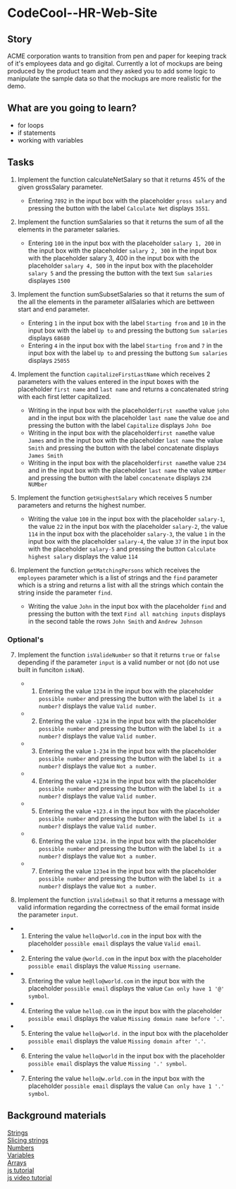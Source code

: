# CodeCool--HR-Web-Site

## Story

ACME corporation wants to transition from pen and paper for keeping track of it's employees data and go digital. Currently a lot of mockups are being produced by the product team and they asked you to add some logic to manipulate the sample data so that the mockups are more realistic for the demo.

## What are you going to learn?

- for loops
- if statements
- working with variables

## Tasks

1. Implement the function calculateNetSalary so that it returns 45% of the given grossSalary parameter.

   - Entering `7892` in the input box with the placeholder `gross salary` and pressing the button with the label `Calculate Net` displays `3551`.

2. Implement the function sumSalaries so that it returns the sum of all the elements in the parameter salaries.

   - Entering `100` in the input box with the placeholder `salary 1, 200` in the input box with the placeholder `salary 2, 300` in the input box with the placeholder salary 3, 400 in the input box with the placeholder `salary 4, 500` in the input box with the placeholder `salary 5` and the pressing the button with the text `Sum salaries` displayes `1500`

3. Implement the function sumSubsetSalaries so that it returns the sum of the all the elements in the parameter allSalaries which are bettween start and end parameter.

   - Entering `1` in the input box with the label `Starting from` and `10` in the input box with the label `Up to` and pressing the buttong `Sum salaries` displays `68680`
   - Entering `4` in the input box with the label `Starting from` and `7` in the input box with the label `Up to` and pressing the buttong `Sum salaries` displays `25055`

4. Implement the function `capitalizeFirstLastName` which receives 2 parameters with the values entered in the input boxes with the placeholder `first name` and `last name` and returns a concatenated string with each first letter capitalized.

   - Writing in the input box with the placeholder`first name`the value `john` and in the input box with the placeholder `last name` the value `doe` and pressing the button with the label `Capitalize` displays `John Doe`
   - Writing in the input box with the placeholder`first name`the value `James` and in the input box with the placeholder `last name` the value `Smith` and pressing the button with the label concatenate displays `James Smith`
   - Writing in the input box with the placeholder`first name`the value `234` and in the input box with the placeholder `last name` the value `NUMber` and pressing the button with the label `concatenate` displays `234 NUMber`

5. Implement the function `getHighestSalary` which receives 5 number parameters and returns the highest number.

   - Writing the value `100` in the input box with the placeholder `salary-1`, the value `22` in the input box with the placeholder `salary-2`, the value `114` in the input box with the placeholder `salary-3`, the value `1` in the input box with the placeholder `salary-4`, the value `37` in the input box with the placeholder `salary-5` and pressing the button `Calculate highest salary` displays the value `114`

6. Implement the function `getMatchingPersons` which receives the `employees` parameter which is a list of strings and the `find` parameter which is a string and returns a list with all the strings which contain the string inside the parameter `find`.
   - Writing the value `John` in the input box with the placeholder `find` and pressing the button with the text `Find all matching inputs` displays in the second table the rows `John Smith` and `Andrew Johnson`

### Optional's

7. Implement the function `isValideNumber` so that it returns `true` or `false` depending if the parameter `input` is a valid number or not (do not use built in funciton `isNaN`).

   - 1. Entering the value `1234` in the input box with the placeholder `possible number` and pressing the button with the label `Is it a number?` displays the value `Valid number`.
   - 2. Entering the value `-1234` in the input box with the placeholder `possible number` and pressing the button with the label `Is it a number?` displays the value `Valid number`.
   - 3. Entering the value `1-234` in the input box with the placeholder `possible number` and pressing the button with the label `Is it a number?` displays the value `Not a number`.
   - 4. Entering the value `+1234` in the input box with the placeholder `possible number` and pressing the button with the label `Is it a number?` displays the value `Valid number`.
   - 5. Entering the value `+123.4` in the input box with the placeholder `possible number` and pressing the button with the label `Is it a number?` displays the value `Valid number`.
   - 6. Entering the value `1234.` in the input box with the placeholder `possible number` and pressing the button with the label `Is it a number?` displays the value `Not a number`.
   - 7. Entering the value `123e4` in the input box with the placeholder `possible number` and pressing the button with the label `Is it a number?` displays the value `Not a number`.

8. Implement the function `isValideEmail` so that it returns a message with valid information regarding the correctness of the email format inside the parameter `input`.

- 1. Entering the value `hello@world.com` in the input box with the placeholder `possible email` displays the value `Valid email`.
- 2. Entering the value `@world.com` in the input box with the placeholder `possible email` displays the value `Missing username`.
- 3. Entering the value `he@llo@world.com` in the input box with the placeholder `possible email` displays the value `Can only have 1 '@' symbol`.
- 4. Entering the value `hello@.com` in the input box with the placeholder `possible email` displays the value `Missing domain name before '.'`.
- 5. Entering the value `hello@world.` in the input box with the placeholder `possible email` displays the value `Missing domain after '.'`.
- 6. Entering the value `hello@world` in the input box with the placeholder `possible email` displays the value `Missing '.' symbol`.
- 7. Entering the value `hello@w.orld.com` in the input box with the placeholder `possible email` displays the value `Can only have 1 '.' symbol`.

## Background materials

[Strings](https://javascript.info/string)    
[Slicing strings](https://developer.mozilla.org/en-US/docs/Web/JavaScript/Reference/Global_Objects/String/split)     
[Numbers](https://developer.mozilla.org/en-US/docs/Web/JavaScript/Reference/Global_Objects/Math)     
[Variables](https://htmldog.com/guides/javascript/beginner/variables/)     
[Arrays](https://htmldog.com/guides/javascript/beginner/arrays/)     
[js tutorial](http://jsforcats.com)     
[js video tutorial](https://www.youtube.com/watch?v=qoSksQ4s_hg&list=PL4cUxeGkcC9i9Ae2D9Ee1RvylH38dKuET)     
